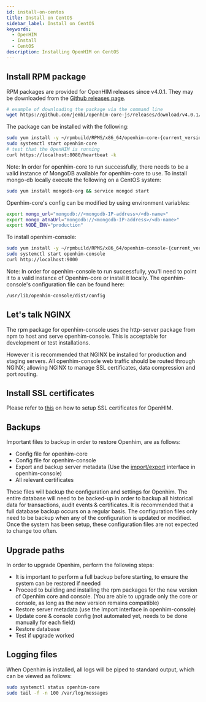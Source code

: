 ```yaml
---
id: install-on-centos
title: Install on CentOS
sidebar_label: Install on CentOS
keywords:
  - OpenHIM
  - Install
  - CentOS
description: Installing OpenHIM on CentOS
---
```


## Install RPM package

RPM packages are provided for OpenHIM releases since v4.0.1. They may be downloaded from the [Github releases page](https://github.com/jembi/openhim-core-js/releases).

```bash
# example of downloading the package via the command line
wget https://github.com/jembi/openhim-core-js/releases/download/v4.0.1/openhim-core-v4.0.1.x86_64.rpm
```

The package can be installed with the following:

```bash
sudo yum install -y ~/rpmbuild/RPMS/x86_64/openhim-core-{current_version}.x86_64.rpm
sudo systemctl start openhim-core
# test that the OpenHIM is running
curl https://localhost:8080/heartbeat -k
```

Note: In order for openhim-core to run successfully, there needs to be a valid instance of MongoDB available for openhim-core to use. To install mongo-db locally execute the following on a CentOS system:

```bash
sudo yum install mongodb-org && service mongod start
```

Openhim-core's config can be modified by using environment variables:

```bash
export mongo_url="mongodb://<mongodb-IP-address>/<db-name>"
export mongo_atnaUrl="mongodb://<mongodb-IP-address>/<db-name>"
export NODE_ENV="production"
```

To install openhim-console:

```bash
sudo yum install -y ~/rpmbuild/RPMS/x86_64/openhim-console-{current_version}.x86_64.rpm
sudo systemctl start openhim-console
curl http://localhost:9000
```

Note: In order for openhim-console to run successfully, you'll need to point it to a valid instance of Openhim-core or install it locally. The openhim-console's configuration file can be found here:

```bash
/usr/lib/openhim-console/dist/config
```

## Let's talk NGINX

The rpm package for openhim-console uses the http-server package from npm to host and serve openhim-console. This is acceptable for development or test installations.

However it is recommended that NGINX be installed for production and staging servers. All openhim-console web traffic should be routed through NGINX; allowing NGINX to manage SSL certificates, data compression and port routing.

## Install SSL certificates

Please refer to [this](http://openhim.readthedocs.io/en/latest/how-to/how-to-setup-ssl-certs.html) on how to setup SSL certificates for OpenHIM.

## Backups

Important files to backup in order to restore Openhim, are as follows:

- Config file for openhim-core
- Config file for openhim-console
- Export and backup server metadata (Use the [import/export](http://openhim.readthedocs.io/en/latest/how-to/how-to-import-export.html) interface in openhim-console)
- All relevant certificates

These files will backup the configuration and settings for Openhim. The entire database will need to be backed-up in order to backup all historical data for transactions, audit events & certificates. It is recommended that a full database backup occurs on a regular basis. The configuration files only need to be backup when any of the configuration is updated or modified. Once the system has been setup, these configuration files are not expected to change too often.

## Upgrade paths

In order to upgrade Openhim, perform the following steps:

- It is important to perform a full backup before starting, to ensure the system can be restored if needed
- Proceed to building and installing the rpm packages for the new version of Openhim core and console. (You are able to upgrade only the core or console, as long as the new version remains compatible)
- Restore server metadata (use the Import interface in openhim-console)
- Update core & console config (not automated yet, needs to be done manually for each field)
- Restore database
- Test if upgrade worked

## Logging files

When Openhim is installed, all logs will be piped to standard output, which can be viewed as follows:

```bash
sudo systemctl status openhim-core
sudo tail -f -n 100 /var/log/messages
```
